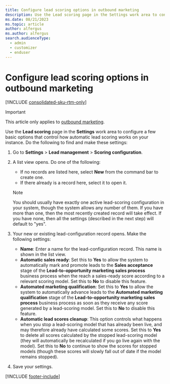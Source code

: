 ```yaml
---
title: Configure lead scoring options in outbound marketing
description: Use the Lead scoring page in the Settings work area to configure a few basic options that control how automatic lead scoring works on your instance in outbound marketing.
ms.date: 08/21/2023
ms.topic: article
author: alfergus
ms.author: alfergus
search.audienceType: 
  - admin
  - customizer
  - enduser
---
```


# Configure lead scoring options in outbound marketing

[!INCLUDE [consolidated-sku-rtm-only](./includes/consolidated-sku-rtm-only.md)]

> [!IMPORTANT]
> This article only applies to [outbound marketing](/dynamics365/marketing/user-guide).

Use the **Lead scoring** page in the **Settings** work area to configure a few basic options that control how automatic lead scoring works on your instance. Do the following to find and make these settings:

1. Go to **Settings** > **Lead management** > **Scoring configuration**.
1. A list view opens. Do one of the following:
    - If no records are listed here, select **New** from the command bar to create one.
    - If there already is a record here, select it to open it.
    > [!NOTE]
    > You should usually have exactly one active lead-scoring configuration in your system, though the system allows any number of them. If you have more than one, then the most recently created record will take effect. If you have none, then all the settings (described in the next step) will default to "yes".

1. Your new or existing lead-configuration record opens. Make the following settings:
    - **Name**: Enter a name for the lead-configuration record. This name is shown in the list view.
    - **Automatic sales ready**: Set this to **Yes** to allow the system to automatically mark and promote leads to the **Sales acceptance** stage of the **Lead-to-opportunity marketing sales process** business process when the reach a sales-ready score according to a relevant scoring model. Set this to **No** to disable this feature.
    - **Automated marketing qualification**: Set this to **Yes** to allow the system to automatically advance leads to the **Automated marketing qualification** stage of the **Lead-to-opportunity marketing sales process** business process as soon as they receive any score generated by a lead-scoring model. Set this to **No** to disable this feature. 
    - **Automatic lead scores cleanup**: This option controls what happens when you stop a lead-scoring model that has already been live, and may therefore already have calculated some scores. Set this to **Yes** to delete all scores calculated by the stopped lead-scoring model (they will automatically be recalculated if you go live again with the model). Set this to **No** to continue to show the scores for stopped models (though these scores will slowly fall out of date if the model remains stopped).
1. Save your settings.

[!INCLUDE [footer-include](./includes/footer-banner.md)]

